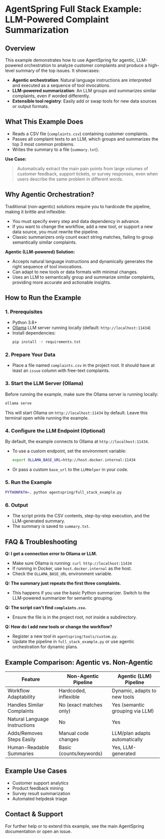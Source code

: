 # AgentSpring Full Stack Example: LLM-Powered Complaint Summarization

## Overview
This example demonstrates how to use AgentSpring for agentic, LLM-powered orchestration to analyze customer complaints and produce a high-level summary of the top issues. It showcases:
- **Agentic orchestration**: Natural language instructions are interpreted and executed as a sequence of tool invocations.
- **LLM-powered summarization**: An LLM groups and summarizes similar complaints, even if worded differently.
- **Extensible tool registry**: Easily add or swap tools for new data sources or output formats.

## What This Example Does
- Reads a CSV file (`complaints.csv`) containing customer complaints.
- Passes all complaint texts to an LLM, which groups and summarizes the top 3 most common problems.
- Writes the summary to a file (`summary.txt`).

**Use Case:**
> Automatically extract the main pain points from large volumes of customer feedback, support tickets, or survey responses, even when users describe the same problem in different words.

## Why Agentic Orchestration?
Traditional (non-agentic) solutions require you to hardcode the pipeline, making it brittle and inflexible:
- You must specify every step and data dependency in advance.
- If you want to change the workflow, add a new tool, or support a new data source, you must rewrite the pipeline.
- Classic summarizers only count exact string matches, failing to group semantically similar complaints.

**Agentic (LLM-powered) Solution:**
- Accepts natural language instructions and dynamically generates the right sequence of tool invocations.
- Can adapt to new tools or data formats with minimal changes.
- Uses an LLM to semantically group and summarize similar complaints, providing more accurate and actionable insights.

## How to Run the Example

### 1. Prerequisites
- Python 3.8+
- [Ollama](https://ollama.com/) LLM server running locally (default: `http://localhost:11434`)
- Install dependencies:
  ```bash
  pip install -r requirements.txt
  ```

### 2. Prepare Your Data
- Place a file named `complaints.csv` in the project root. It should have at least an `issue` column with free-text complaints.

### 3. Start the LLM Server (Ollama)
Before running the example, make sure the Ollama server is running locally:
```bash
ollama serve
```
This will start Ollama on `http://localhost:11434` by default. Leave this terminal open while running the example.

### 4. Configure the LLM Endpoint (Optional)
By default, the example connects to Ollama at `http://localhost:11434`.
- To use a custom endpoint, set the environment variable:
  ```bash
  export OLLAMA_BASE_URL=http://host.docker.internal:11434
  ```
- Or pass a custom `base_url` to the `LLMHelper` in your code.

### 5. Run the Example
```bash
PYTHONPATH=. python agentspring/full_stack_example.py
```

### 6. Output
- The script prints the CSV contents, step-by-step execution, and the LLM-generated summary.
- The summary is saved to `summary.txt`.

## FAQ & Troubleshooting

**Q: I get a connection error to Ollama or LLM.**
- Make sure Ollama is running: `curl http://localhost:11434`
- If running in Docker, use `host.docker.internal` as the host.
- Check the `OLLAMA_BASE_URL` environment variable.

**Q: The summary just repeats the first three complaints.**
- This happens if you use the basic Python summarizer. Switch to the LLM-powered summarizer for semantic grouping.

**Q: The script can't find `complaints.csv`.**
- Ensure the file is in the project root, not inside a subdirectory.

**Q: How do I add new tools or change the workflow?**
- Register a new tool in `agentspring/tools/custom.py`.
- Update the pipeline in `full_stack_example.py` or use agentic orchestration for dynamic plans.

## Example Comparison: Agentic vs. Non-Agentic

| Feature                        | Non-Agentic Pipeline        | Agentic (LLM) Pipeline           |
|--------------------------------|-----------------------------|----------------------------------|
| Workflow Adaptability          | Hardcoded, inflexible       | Dynamic, adapts to new tools     |
| Handles Similar Complaints     | No (exact matches only)     | Yes (semantic grouping via LLM)  |
| Natural Language Instructions  | No                          | Yes                              |
| Adds/Removes Steps Easily      | Manual code changes         | LLM/plan adapts automatically    |
| Human-Readable Summaries       | Basic (counts/keywords)     | Yes, LLM-generated               |

## Example Use Cases
- Customer support analytics
- Product feedback mining
- Survey result summarization
- Automated helpdesk triage

## Contact & Support
For further help or to extend this example, see the main AgentSpring documentation or open an issue.
